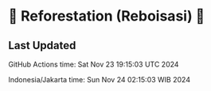 
# 🌳 Reforestation (Reboisasi) 🌲

## Last Updated

GitHub Actions time: Sat Nov 23 19:15:03 UTC 2024

Indonesia/Jakarta time: Sun Nov 24 02:15:03 WIB 2024
